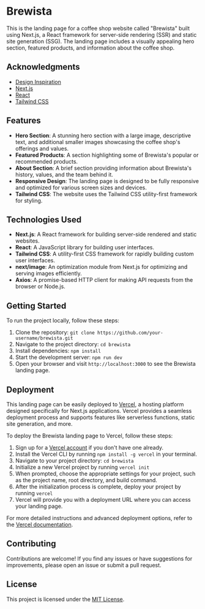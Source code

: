 # Brewista

This is the landing page for a coffee shop website called "Brewista" built using Next.js, a React framework for server-side rendering (SSR) and static site generation (SSG). The landing page includes a visually appealing hero section, featured products, and information about the coffee shop.

## Acknowledgments

- [Design Inspiration](https://dribbble.com/keitotostudio)
- [Next.js](https://nextjs.org/)
- [React](https://reactjs.org/)
- [Tailwind CSS](https://tailwindcss.com/)

## Features

- **Hero Section**: A stunning hero section with a large image, descriptive text, and additional smaller images showcasing the coffee shop's offerings and values.
- **Featured Products**: A section highlighting some of Brewista's popular or recommended products.
- **About Section**: A brief section providing information about Brewista's history, values, and the team behind it.
- **Responsive Design**: The landing page is designed to be fully responsive and optimized for various screen sizes and devices.
- **Tailwind CSS**: The website uses the Tailwind CSS utility-first framework for styling.

## Technologies Used

- **Next.js**: A React framework for building server-side rendered and static websites.
- **React**: A JavaScript library for building user interfaces.
- **Tailwind CSS**: A utility-first CSS framework for rapidly building custom user interfaces.
- **next/image**: An optimization module from Next.js for optimizing and serving images efficiently.
- **Axios**: A promise-based HTTP client for making API requests from the browser or Node.js.

## Getting Started

To run the project locally, follow these steps:

1. Clone the repository: `git clone https://github.com/your-username/brewista.git`
2. Navigate to the project directory: `cd brewista`
3. Install dependencies: `npm install`
4. Start the development server: `npm run dev`
5. Open your browser and visit `http://localhost:3000` to see the Brewista landing page.

## Deployment

This landing page can be easily deployed to [Vercel](https://vercel.com/), a hosting platform designed specifically for Next.js applications. Vercel provides a seamless deployment process and supports features like serverless functions, static site generation, and more.

To deploy the Brewista landing page to Vercel, follow these steps:

1. Sign up for a [Vercel account](https://vercel.com/signup) if you don't have one already.
2. Install the Vercel CLI by running `npm install -g vercel` in your terminal.
3. Navigate to your project directory: `cd brewista`
4. Initialize a new Vercel project by running `vercel init`
5. When prompted, choose the appropriate settings for your project, such as the project name, root directory, and build command.
6. After the initialization process is complete, deploy your project by running `vercel`
7. Vercel will provide you with a deployment URL where you can access your landing page.

For more detailed instructions and advanced deployment options, refer to the [Vercel documentation](https://vercel.com/docs/concepts/deployments/overview).

## Contributing

Contributions are welcome! If you find any issues or have suggestions for improvements, please open an issue or submit a pull request.

## License

This project is licensed under the [MIT License](LICENSE).
